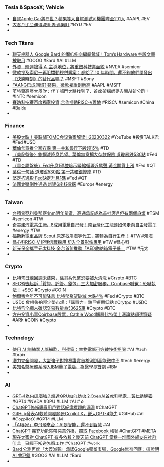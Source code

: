 ### Tesla & SpaceX; Vehicle
- [自駕Apple Car將問世？蘋果擴大自駕測試司機團隊至201人](https://news.cnyes.com/news/id/5123687) #AAPL #EV
- [大客戶比亞迪傳減產 胡連緊盯](https://m.cnyes.com/news/id/5122802) #BYD #EV
-
### Tech Titans
- [聊天機器人 Google Bard 的魔爪伸向編輯領域！Tom’s Hardware 控訴文章被取用](https://news.xfastest.com/others/125705/google-bard/) #GOOG #Bard #AI #LLM
- [外資：輝達搶得 AI 主導地位，將重塑科技業面貌](https://technews.tw/2023/03/23/nvidia-ai-computational-lithography/) #NVDA #semicon
- [微軟提及索尼一再阻擋動視併購案：都給了 10 年時間，還不夠他們開發出《決勝時刻》的替代品嗎？](https://www.techbang.com/posts/104852-microsoft-10-years-is-enough-time-for-sony-to-develop-a) #MSFT #Sony
- [FAANG已成回憶? 蘋果、微軟權重創新高](https://news.cnyes.com/news/id/5122284) #AAPL #MSFT
- [英特爾高層大風吹：代工部門大將找到了、首席架構師要去開AI新公司！](https://www.bnext.com.tw/article/74532/intel-personnel-chge-raja-koduri-quit) #INTC #semicon
- [賽昉科技獲百度獨家投資,合作推動RISC-V落地](https://m.cnyes.com/news/id/5123952) #RISCV #semicon #China #Baidu
-
### Finance
- [美股大跌！美联储FOMC会议独家解读✨20230322](https://www.youtube.com/watch?v=uKKrASZfeI0) #YouTube #投资TALK君 #Fed #USD
- [葉倫無意推全額存保 第一共和銀行下殺超15%](https://news.cnyes.com/news/id/5123140) #TD
- [〈美股盤後〉鮑爾滅降息希望、葉倫無意擴大存款保險 道瓊暴跌530點](https://news.cnyes.com/news/id/5123188) #Fed #TD
- [〈貴金屬盤後〉Fed升息1碼並暗示緊縮循環近尾聲 黃金期貨上漲](https://news.cnyes.com/news/id/5123144) #Fed #QT
- [葉倫一句話 道瓊瀉530點 第一共和銀慘崩](https://ctee.com.tw/news/global/830235.html) #TD
- [堅定抗通膨 Fed決定升息1碼](https://news.cnyes.com/news/id/5122191?exp=a) #Fed #QT
- [法國會壓倒性通過 新建6座核電廠](https://ctee.com.tw/news/global/829950.html) #Europe #energy
-
### Taiwan
- [台積電亞利桑那廠4nm明年量產，高通承諾成為首批客戶但有兩個麻煩](https://www.techbang.com/posts/104790-tsmc-said-that-the-us-factory-will-mass-produce-4nm-next-year) #TSM #semicon #TW
- [奇美建汽電共生廠，8成用電量自己發！南台灣化工龍頭如何走向自主發電？](https://www.bnext.com.tw/article/74548/chimeicorp-cogeneration) #energy #TW
- [福斯新電車品牌 Scout 原定找鴻海等代工，突轉為自行生產！](https://www.inside.com.tw/article/31091-IRA-USA-Volkswagen) #TW #鴻海
- [晶心科RISC-V IP獲信驊採用 切入全景影像應用](https://m.cnyes.com/news/id/5122646) #TW #晶心科
- [新光保全攜手元太科技 全台首創推動「AED收納箱電子紙」](https://m.cnyes.com/news/id/5123049) #TW #元太
-
### Crypto
- [比特幣日線回調未結束，孫哥系代幣恐要被大清洗](https://blockcast.it/2023/03/23/madman-column-2023-mar-23/) #Crypto #BTC
- [SEC預告起訴「質押、託管、錢包」三大加密服務，Coinbase喊冤：恐嚇執法！](https://www.blocktempo.com/sec-warns-coinbase-its-pursuing-enforcement-action-over-securities-violations/) #SEC #Crypto #COIN
- [鮑爾稱今年不可能降息 比特幣希望破滅 大跌4%](https://news.cnyes.com/news/id/5123196) #Fed #Crypto #BTC
- [USDC 危機後的穩定幣市場：「購買力」跌至短期低點](https://blockcast.it/2023/03/22/what-happened-to-the-stablecoin-market-after-usdc-breaks-dollar-peg/) #Crytpo #USDC
- [比特幣全網未確認交易數量為53625筆](https://news.cnyes.com/news/id/5123146) #Crypto #BTC
- [方舟投資小賣Coinbase股票，Cathie Wood解釋比特幣上漲論點卻遭質疑](https://abmedia.io/20230322-cathie-woods-ark-etf-sells-13m-in-coinbase) #ARK #COIN #Crypto
-
### Technology
- [使用 AI 訓練類人腦細胞，科學家：生物電腦可突破技術極限](https://technews.tw/2023/03/23/computers-run-on-human-brain-cells/) #AI #tech #brain
- [潛力完全開發，大型強子對撞機證實首檢測到高能微中子](https://technews.tw/2023/03/23/particle-neutrino-faser-lhc-experiment/) #tech #energy
- [美知名醫療體系導入IBM量子電腦，為醫學界首例](https://www.ithome.com.tw/news/156030) #IBM
-
### AI
- [GPT-4為何這麼強？輝達GPU如何助攻？OpenAI首席科學家、黃仁勳解密](https://www.bnext.com.tw/article/74540/nvidia-openai) #GPT4 #NVDA #GPU #LLM #AI #☆
- [ChatGPT修補曝露用戶對話紀錄標題的漏洞](https://www.ithome.com.tw/news/156068) #ChatGPT
- [GitHub發表AI軟體開發願景Copilot X，嵌入GPT-4能力](https://www.ithome.com.tw/news/156070) #GitHub #AI #CoppilotX #GPT4 #LLM
- [「AI專家」李飛飛來台：AI是智能，還不到智慧](https://www.gvm.com.tw/article/100949) #AI
- [ChatGPT 擴充功能夾帶惡意外掛，竊取 Facebook 帳號](https://technews.tw/2023/03/23/facebook-accounts-hijacked-by-new-malicious-chatgpt-chrome-extension/) #ChatGPT #META
- [現在大家對 ChatGPT 有多依賴？幾天前 ChatGPT 當機一堆國外網友在社群叫苦：已經不知道怎麼工作](https://www.kocpc.com.tw/archives/485230) #ChatGPT #work
- [Bard 公測再度「大義滅親」承認Google壟斷市場，Google無奈回應：這證明 AI 會犯錯](https://www.techbang.com/posts/104851-his-own-bard-chatbot-said-that-the-company-had-a-monopoly-and) #GOOG #AI #LLM #Bard
-